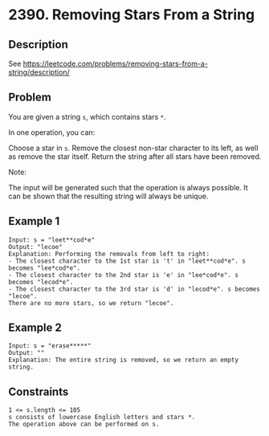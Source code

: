 # 2390. Removing Stars From a String

## Description
See https://leetcode.com/problems/removing-stars-from-a-string/description/

## Problem
You are given a string `s`, which contains stars `*`.

In one operation, you can:

Choose a star in `s`.
Remove the closest non-star character to its left, as well as remove the star itself.
Return the string after all stars have been removed.

Note:

The input will be generated such that the operation is always possible.
It can be shown that the resulting string will always be unique.

## Example 1

```
Input: s = "leet**cod*e"
Output: "lecoe"
Explanation: Performing the removals from left to right:
- The closest character to the 1st star is 't' in "leet**cod*e". s becomes "lee*cod*e".
- The closest character to the 2nd star is 'e' in "lee*cod*e". s becomes "lecod*e".
- The closest character to the 3rd star is 'd' in "lecod*e". s becomes "lecoe".
There are no more stars, so we return "lecoe".
```

## Example 2

```
Input: s = "erase*****"
Output: ""
Explanation: The entire string is removed, so we return an empty string.
```

## Constraints

```
1 <= s.length <= 105
s consists of lowercase English letters and stars *.
The operation above can be performed on s.
```